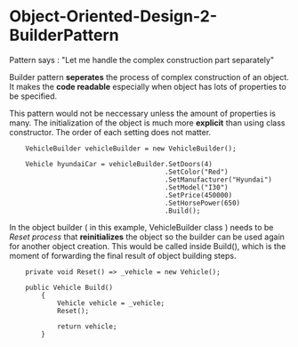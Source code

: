 # Object-Oriented-Design-2-BuilderPattern
Pattern says : "Let me handle the complex construction part separately"

Builder pattern **seperates** the process of complex construction of an object. It makes the **code readable** especially when object has lots of properties to be specified.

This pattern would not be neccessary unless the amount of properties is many. The initialization of the object is much more **explicit** than using class constructor. The order of each setting does not matter.

```
    VehicleBuilder vehicleBuilder = new VehicleBuilder();
    
    Vehicle hyundaiCar = vehicleBuilder.SetDoors(4)
                                       .SetColor("Red")
                                       .SetManufacturer("Hyundai")
                                       .SetModel("I30")
                                       .SetPrice(450000)
                                       .SetHorsePower(650)
                                       .Build();
```

In the object builder ( in this example, VehicleBuilder class ) needs to be *Reset process* that **reinitializes** the object so the builder can be used again for another object creation. This would be called inside Build(), which is the moment of forwarding the final result of object building steps.  
```
    private void Reset() => _vehicle = new Vehicle();
    
    public Vehicle Build()
        {
            Vehicle vehicle = _vehicle;
            Reset();

            return vehicle;
        }
```

